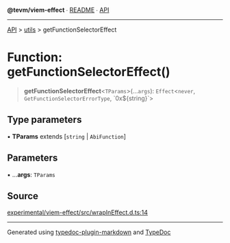 **@tevm/viem-effect** ∙ [README](../../README.md) ∙ [API](../../API.md)

***

[API](../../API.md) > [utils](../README.md) > getFunctionSelectorEffect

# Function: getFunctionSelectorEffect()

> **getFunctionSelectorEffect**\<`TParams`\>(...`args`): `Effect`\<`never`, `GetFunctionSelectorErrorType`, \`0x${string}\`\>

## Type parameters

▪ **TParams** extends [`string` \| `AbiFunction`]

## Parameters

▪ ...**args**: `TParams`

## Source

[experimental/viem-effect/src/wrapInEffect.d.ts:14](https://github.com/evmts/tevm-monorepo/blob/main/experimental/viem-effect/src/wrapInEffect.d.ts#L14)

***
Generated using [typedoc-plugin-markdown](https://www.npmjs.com/package/typedoc-plugin-markdown) and [TypeDoc](https://typedoc.org/)
